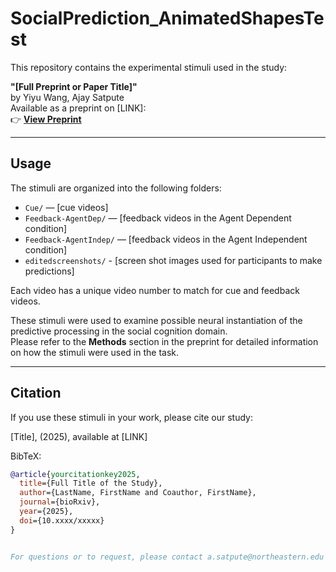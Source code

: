# SocialPrediction_AnimatedShapesTest

This repository contains the experimental stimuli used in the study:

**"[Full Preprint or Paper Title]"**  
by Yiyu Wang, Ajay Satpute  
Available as a preprint on [LINK]:  
👉 [**View Preprint**](https://doi.org/your-doi-link)

---

## Usage

The stimuli are organized into the following folders:

- `Cue/` — [cue videos]
- `Feedback-AgentDep/` — [feedback videos in the Agent Dependent condition]
- `Feedback-AgentIndep/` — [feedback videos in the Agent Independent condition]
- `editedscreenshots/` - [screen shot images used for participants to make predictions]
  

Each video has a unique video number to match for cue and feedback videos.


These stimuli were used to examine possible neural instantiation of the predictive processing in the social cognition domain.  
Please refer to the **Methods** section in the preprint for detailed information on how the stimuli were used in the task.

---

## Citation

If you use these stimuli in your work, please cite our study:

[Title], (2025), available at [LINK]


BibTeX:

```bibtex
@article{yourcitationkey2025,
  title={Full Title of the Study},
  author={LastName, FirstName and Coauthor, FirstName},
  journal={bioRxiv},
  year={2025},
  doi={10.xxxx/xxxxx}
}


For questions or to request, please contact a.satpute@northeastern.edu or yiyuwang@stanford.edu


